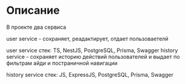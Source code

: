 # Описание
В проекте два сервиса

user service - сохраняет, реадактирует, отдает пользоваетелй

user service стек: TS, NestJS, PostgreSQL, Prisma, Swagger
history service - сохраняет историю действий пользователей и выдает по фильтрам айди и постраничной навигации

history service стек: JS, ExpressJS, PostgreSQL, Prisma, Swagger


